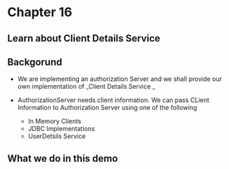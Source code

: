 # Chapter 16

## Learn about Client Details Service


## Backgorund

* We are implementing an authorization Server and we shall provide our own implementation of _Client Details Service _


* AuthorizationServer needs client information. We can pass CLient Information to Authorization Server  using one of the following 

	*	In Memory Clients 
	*	JDBC Implementations 
	*	UserDetsils Service 

## What we do in this demo 
